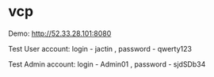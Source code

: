 # vcp

Demo: http://52.33.28.101:8080

Test User account: login - jactin , password - qwerty123

Test Admin account: login - Admin01 , password - sjdSDb34
